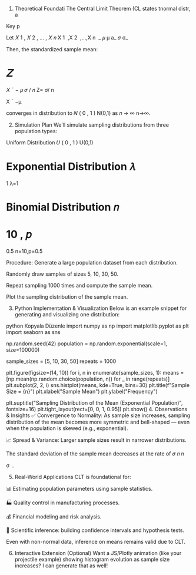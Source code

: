 1. Theoretical Foundati
The Central Limit Theorem (CL states tnormal distr, a

Key p

Let 
𝑋
1
,
𝑋
2
,
…
,
𝑋
𝑛
X 
1
​
 ,X 
2
​
 ,…,X 
n
​
 _
𝜇
μ a_
𝜎
σ_

Then, the standardized sample mean:

𝑍
=
𝑋
ˉ
−
𝜇
𝜎
/
𝑛
Z= 
σ/ 
n
​
 
X
ˉ
 −μ
​
 
converges in distribution to 
𝑁
(
0
,
1
)
N(0,1) as 
𝑛
→
∞
n→∞.

2. Simulation Plan
We'll simulate sampling distributions from three population types:

Uniform Distribution 
𝑈
(
0
,
1
)
U(0,1)

Exponential Distribution 
𝜆
=
1
λ=1

Binomial Distribution 
𝑛
=
10
,
𝑝
=
0.5
n=10,p=0.5

Procedure:
Generate a large population dataset from each distribution.

Randomly draw samples of sizes 5, 10, 30, 50.

Repeat sampling 1000 times and compute the sample mean.

Plot the sampling distribution of the sample mean.

3. Python Implementation & Visualization
Below is an example snippet for generating and visualizing one distribution:

python
Kopyala
Düzenle
import numpy as np
import matplotlib.pyplot as plt
import seaborn as sns

np.random.seed(42)
population = np.random.exponential(scale=1, size=100000)

sample_sizes = [5, 10, 30, 50]
repeats = 1000

plt.figure(figsize=(14, 10))
for i, n in enumerate(sample_sizes, 1):
    means = [np.mean(np.random.choice(population, n)) for _ in range(repeats)]
    plt.subplot(2, 2, i)
    sns.histplot(means, kde=True, bins=30)
    plt.title(f"Sample Size = {n}")
    plt.xlabel("Sample Mean")
    plt.ylabel("Frequency")

plt.suptitle("Sampling Distribution of the Mean (Exponential Population)", fontsize=16)
plt.tight_layout(rect=[0, 0, 1, 0.95])
plt.show()
4. Observations & Insights
✅ Convergence to Normality:
As sample size increases, sampling distribution of the mean becomes more symmetric and bell-shaped — even when the population is skewed (e.g., exponential).

📈 Spread & Variance:
Larger sample sizes result in narrower distributions.

The standard deviation of the sample mean decreases at the rate of 
𝜎
𝑛
n
​
 
σ
​
 .

5. Real-World Applications
CLT is foundational for:

📊 Estimating population parameters using sample statistics.

🏭 Quality control in manufacturing processes.

💰 Financial modeling and risk analysis.

🧪 Scientific inference: building confidence intervals and hypothesis tests.

Even with non-normal data, inference on means remains valid due to CLT.

6. Interactive Extension (Optional)
Want a JS/Plotly animation (like your projectile example) showing histogram evolution as sample size increases? I can generate that as well!